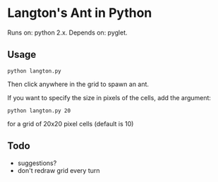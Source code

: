 # Langton's Ant in Python

Runs on: python 2.x. Depends on: pyglet.

## Usage

	python langton.py

Then click anywhere in the grid to spawn an ant.

If you want to specify the size in pixels of the cells, add the argument:

	python langton.py 20

for a grid of 20x20 pixel cells (default is 10)

## Todo

* suggestions?
* don't redraw grid every turn
